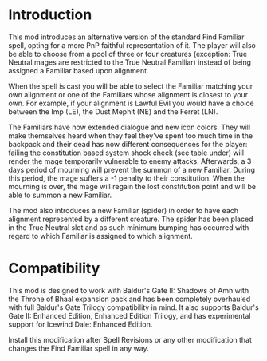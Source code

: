 # Introduction
This mod introduces an alternative version of the standard Find Familiar spell, opting for a more PnP faithful representation of it.  The player will also be able to choose from a pool of three or four creatures
(exception: True Neutral mages are restricted to the True Neutral Familiar) instead of being assigned a Familiar based upon alignment.

When the spell is cast you will be able to select the Familiar matching your own alignment or one of the Familiars whose alignment is closest to your own.
For example, if your alignment is Lawful Evil you would have a choice between the Imp (LE), the Dust Mephit (NE) and the Ferret (LN).

The Familiars have now extended dialogue and new icon colors. They will make themselves heard when they feel they've spent too much time in the backpack and their dead has now different consequences for the player:
failing the constitution based system shock check (see table under) will render the mage temporarily vulnerable to enemy attacks. Afterwards, a 3 days period of mourning will prevent the summon of a new Familiar.
During this period, the mage suffers a -1 penalty to their constitution. When the mourning is over, the mage will regain the lost constitution point and will be able to summon a new Familiar.

The mod also introduces a new Familiar (spider) in order to have each alignment represented by a different creature.  The spider has been placed in the True Neutral slot and as such minimum bumping has occurred with regard to which Familiar is assigned to which alignment.  

# Compatibility

This mod is designed to work with Baldur's Gate II: Shadows of Amn with the Throne of Bhaal expansion pack and has been completely overhauled with full Baldur's Gate Trilogy compatibility in mind.
It also supports Baldur's Gate II: Enhanced Edition, Enhanced Edition Trilogy, and has experimental support for Icewind Dale: Enhanced Edition.

Install this modification after Spell Revisions or any other modification that changes the Find Familiar spell in any way.
